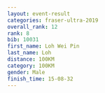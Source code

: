 ```yaml
---
layout: event-result 
categories: fraser-ultra-2019 
overall_rank: 12
rank: 8
bib: 10031
first_name: Loh Wei Pin
last_name: Loh
distance: 100KM
category: 100KM
gender: Male
finish_time: 15-08-32
---
```

